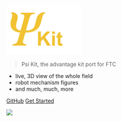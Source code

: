 ![logo](_media/logo.png)
> Psi Kit, the advantage kit port for FTC

- live, 3D view of the whole field
- robot mechanism figures
- and much, much, more

[GitHub](https://github.com/psilynx/PsiKit/)
[Get Started](#Psi-Kit)

![](_media/background.png)
